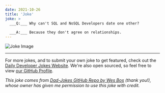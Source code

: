```yaml
---
date: 2021-10-26
title: 'Joke'
joke: >
  ___Q:___ Why can't SQL and NoSQL Developers date one other?
  
  ___A:___ Because they don't agree on relationships.
---
```



![Joke Image](https://private.xtrp.io/projects/DailyDeveloperJokes/public_image_server/images/5e12594d2dedc.png)

---

For more jokes, and to submit your own joke to get featured, check out the [Daily Developer Jokes Website](https://dailydeveloperjokes.github.io/). We're also open sourced, so feel free to view [our GitHub Profile](https://github.com/dailydeveloperjokes).


_This joke comes from [Dad-Jokes GitHub Repo by Wes Bos](https://github.com/wesbos/dad-jokes) (thank you!), whose owner has given me permission to use this joke with credit._

<!--
Joke text:
**Q:** Why can't SQL and NoSQL Developers date one other?

**A:** Because they don't agree on relationships.
 -->


